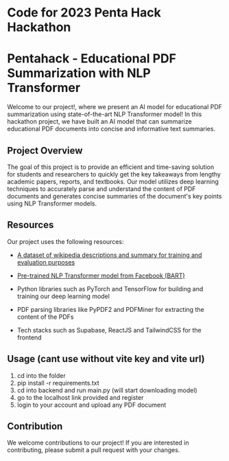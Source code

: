 # Code for 2023 Penta Hack Hackathon


# Pentahack - Educational PDF Summarization with NLP Transformer
Welcome to our project!, where we present an AI model for educational PDF summarization using state-of-the-art NLP Transformer model! In this hackathon project, we have built an AI model that can summarize educational PDF documents into concise and informative text summaries.

## Project Overview
The goal of this project is to provide an efficient and time-saving solution for students and researchers to quickly get the key takeaways from lengthy academic papers, reports, and textbooks. Our model utilizes deep learning techniques to accurately parse and understand the content of PDF documents and generates concise summaries of the document's key points using NLP Transformer models.

## Resources
Our project uses the following resources:

- [A dataset of wikipedia descriptions and summary for training and evaluation purposes](https://huggingface.co/datasets/jordiclive/wikipedia-summary-dataset)

- [Pre-trained NLP Transformer model from Facebook (BART)](https://arxiv.org/abs/1910.13461)

- Python libraries such as PyTorch and TensorFlow for building and training our deep learning model

- PDF parsing libraries like PyPDF2 and PDFMiner for extracting the content of the PDFs

- Tech stacks such as Supabase, ReactJS and TailwindCSS for the frontend 

## Usage (cant use without vite key and vite url)
1. cd into the folder
2. pip install -r requirements.txt
3. cd into backend and run main.py (will start downloading model)
4. go to the localhost link provided and register
5. login to your account and upload any PDF document 

## Contribution
We welcome contributions to our project! If you are interested in contributing, please submit a pull request with your changes.
